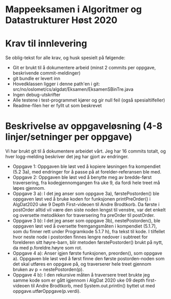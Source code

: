 # Mappeeksamen i Algoritmer og Datastrukturer Høst 2020

# Krav til innlevering

Se oblig-tekst for alle krav, og husk spesielt på følgende:

* Git er brukt til å dokumentere arbeid (minst 2 commits per oppgave, beskrivende commit-meldinger)	
* git bundle er levert inn
* Hovedklassen ligger i denne path'en i git: src/no/oslomet/cs/algdat/Eksamen/EksamenSBinTre.java
* Ingen debug-utskrifter
* Alle testene i test-programmet kjører og gir null feil (også spesialtilfeller)
* Readme-filen her er fyllt ut som beskrevet


# Beskrivelse av oppgaveløsning (4-8 linjer/setninger per oppgave)

Vi har brukt git til å dokumentere arbeidet vårt. Jeg har 16 commits totalt, og hver logg-melding beskriver det jeg har gjort av endringer.

* Oppgave 1: Oppgaven ble løst ved å kopiere løsningen fra kompendiet (5.2 3a), med endringer for å passe på at forelder-referansen ble med.
* Oppgave 2: Oppgaven ble løst ved å benytte meg av bredde-først traversering, fra kodegjennomgangen fra uke 9, da fordi hele treet må løpes gjennom.
* Oppgave 3 a): I det jeg anser som oppgave 3a), førstePostorden() ble oppgaven løst ved å bruke koden for funksjonen printPreOrder() i AlgDat2020 uke 9 Depth First-videoen til Andre Brodtkorb. Da første i postOrder alltid vil være den siste noden lengst til venstre, var det enkelt og oversette metodikken for traversering fra preOrder til postOrder.
* Oppgave 3 b): I det jeg anser som oppgave 3b), nestePostorden(), ble oppgaven løst ved å oversette fremgangsmåten i kompendiet (5.1.7), som du finner rett under Programkode 5.1.7 h), fra tekst til kode. I tilfellet hvor neste node i postorden finnes lengre nedover i subtreet for forelderen sitt høyre-barn, blir metoden førstePostorder() brukt på nytt, da med p.foreldre.høyre som rot.
* Oppgave 4 a): Anser igjen første funksjonen, preorden(), som oppgave a). Oppgaven ble løst ved å først finne den første postorden-noden som det skal utføres en oppgave på, og traverserer hele treet gjennom bruken av p = nestePostorden(p).
* Oppgave 4 b): I den rekursive måten å traversere treet brukte jeg samme kode som er gått igjennom i AlgDat 2020 uke 09 depth first-videoen til Andre Brodtkorb, med System.out.println() byttet ut med oppgave.utførOppgave(p.verdi).
